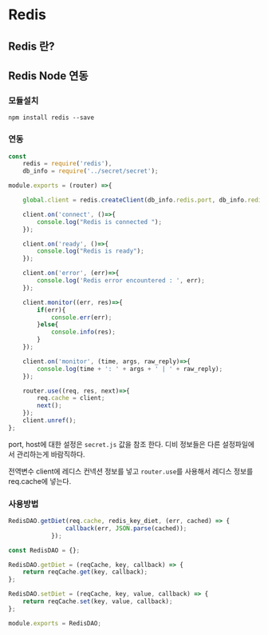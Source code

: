Redis
===


## Redis 란?

## Redis Node 연동

### 모듈설치
```
npm install redis --save
```

### 연동
```javascript
const
    redis = require('redis'),
    db_info = require('../secret/secret');

module.exports = (router) =>{

    global.client = redis.createClient(db_info.redis.port, db_info.redis.host);

    client.on('connect', ()=>{
        console.log("Redis is connected ");
    });

    client.on('ready', ()=>{
        console.log("Redis is ready");
    });

    client.on('error', (err)=>{
        console.log('Redis error encountered : ', err);
    });

    client.monitor((err, res)=>{
        if(err){
            console.err(err);
        }else{
            console.info(res);
        }
    });

    client.on('monitor', (time, args, raw_reply)=>{
        console.log(time + ': ' + args + ' | ' + raw_reply);
    });

    router.use((req, res, next)=>{
        req.cache = client;
        next();
    });
    client.unref();
};
```
port, host에 대한 설정은 `secret.js` 값을 참조 한다. 디비 정보들은 다른 설정파일에서 관리하는게 바람직하다.

전역변수 client에 레디스 컨넥션 정보를 넣고 `router.use`를 사용해서 레디스 정보를 req.cache에 넣는다.

### 사용방법
```javascript
RedisDAO.getDiet(req.cache, redis_key_diet, (err, cached) => {
                callback(err, JSON.parse(cached));
            });
```


```javascript
const RedisDAO = {};

RedisDAO.getDiet = (reqCache, key, callback) => {
    return reqCache.get(key, callback);
};

RedisDAO.setDiet = (reqCache, key, value, callback) => {
    return reqCache.set(key, value, callback);
};

module.exports = RedisDAO;
```
